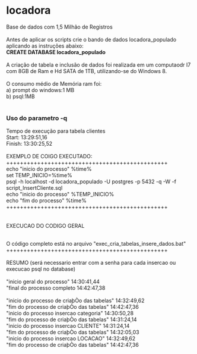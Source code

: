 # locadora
Base de dados com 1,5 Milhão de Registros<br>
<br>
Antes de aplicar os scripts crie o bando de dados locadora_populado aplicando as instruções abaixo:<br>
**CREATE DATABASE locadora_populado**<br>
<br>
A criação de tabela e inclusão de dados foi realizada em um computaodr I7 com 8GB de Ram e Hd SATA de 1TB, utilizando-se do Windows 8.<br>
<br>
O consumo médio de Memória ram foi:<br>
a) prompt do windows:1 MB<br>
b) psql:1MB <br>
<br>
### Uso do parametro -q
Tempo de execução para tabela clientes<br>
Start: 13:29:51,16<br>
Finish: 13:30:25,52<br>
<br>
EXEMPLO DE COIGO EXECUTADO:<br>
+++++++++++++++++++++++++++++++++++++++++++++++<br>
echo "inicio do processo" %time%<br>
set TEMP_INICIO=%time%<br>
psql -h localhost -d locadora_populado -U postgres -p 5432 -q -W -f script_InsertCliente.sql<br>
echo "inicio do processo" %TEMP_INICIO%<br>
echo "fim do processo" %time%<br>
+++++++++++++++++++++++++++++++++++++++++++++++<br>
<br>
<br>
EXECUCAO DO CODIGO GERAL<br>

<br>
O código completo está no arquivo "exec_cria_tabelas_insere_dados.bat"
<br>
+++++++++++++++++++++++++++++++++++++++++++++++<br>
<br>
RESUMO (será necessario entrar com a senha para cada insercao ou execucao psql no database)<br>
<br>
"inicio geral do processo" 14:30:41,44<br>
"final do processo completo 14:42:47,38<br>
<br>
"inicio do processo de criaþÒo das tabelas" 14:32:49,62<br>
"fim do processo de criaþÒo das tabelas" 14:42:47,36<br>
"inicio do processo insercao categoria" 14:30:50,28<br>
"fim do processo de criaþÒo das tabelas" 14:31:24,14<br>
"inicio do processo insercao CLIENTE" 14:31:24,14<br>
"fim do processo de criaþÒo das tabelas" 14:32:05,03<br>
"inicio do processo insercao LOCACAO" 14:32:49,62<br>
"fim do processo de criaþÒo das tabelas" 14:42:47,36<br>
<br>

